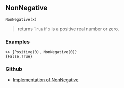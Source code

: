 ## NonNegative

```
NonNegative(x)  
```

> returns `True` if `x` is a positive real number or zero.
	
### Examples
 
```
>> {Positive(0), NonNegative(0)}
{False,True}
```

### Github

* [Implementation of NonNegative](https://github.com/axkr/symja_android_library/blob/master/symja_android_library/matheclipse-core/src/main/java/org/matheclipse/core/builtin/BooleanFunctions.java#L3143) 

